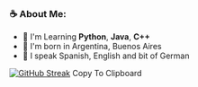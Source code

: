 ### ☕ About Me: 
 - 🌱 I'm Learning **Python**, **Java**, **C++**
 - 📌 I'm born in Argentina, Buenos Aires
 - 💬 I speak Spanish, English and bit of German




[![GitHub Streak](http://github-readme-streak-stats.herokuapp.com?user=santiagofontanaa&border_radius=5&background=FFF8F8)](https://git.io/streak-stats)
Copy To Clipboard

